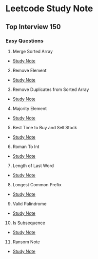# Leetcode Study Note

## Top Interview 150

### Easy Questions

1. Merge Sorted Array

* [Study Note](https://github.com/SEUNGHO-Y00/PersonalStudy/blob/main/Leetcode/TopInterview150/Easy/MergeSortedArray.md)

2. Remove Element

* [Study Note](https://github.com/SEUNGHO-Y00/PersonalStudy/blob/main/Leetcode/TopInterview150/Easy/RemoveElement.md)

3. Remove Duplicates from Sorted Array

* [Study Note](https://github.com/SEUNGHO-Y00/PersonalStudy/blob/main/Leetcode/TopInterview150/Easy/RemoveDuplicates.md)

4. Majority Element

* [Study Note](https://github.com/SEUNGHO-Y00/PersonalStudy/blob/main/Leetcode/TopInterview150/Easy/MajorityElement.md)

5. Best Time to Buy and Sell Stock

* [Study Note](https://github.com/SEUNGHO-Y00/PersonalStudy/blob/main/Leetcode/TopInterview150/Easy/SellStock.md)

6. Roman To Int

* [Study Note](https://github.com/SEUNGHO-Y00/PersonalStudy/blob/main/Leetcode/TopInterview150/Easy/RomantoInteger.md)

7. Length of Last Word

* [Study Note](https://github.com/SEUNGHO-Y00/PersonalStudy/blob/main/Leetcode/TopInterview150/Easy/LengthofLastWord.md)

8. Longest Common Prefix

* [Study Note](https://github.com/SEUNGHO-Y00/PersonalStudy/blob/main/Leetcode/TopInterview150/Easy/LongestCommonPrefix.md)

9. Valid Palindrome

* [Study Note](https://github.com/SEUNGHO-Y00/PersonalStudy/blob/main/Leetcode/TopInterview150/Easy/ValidPalindrome.md)

10. Is Subsequence

* [Study Note](https://github.com/SEUNGHO-Y00/PersonalStudy/blob/main/Leetcode/TopInterview150/Easy/IsSubsequence.md)

11. Ransom Note

* [Study Note](https://github.com/SEUNGHO-Y00/PersonalStudy/blob/main/Leetcode/TopInterview150/Easy/RansomNote.md)
